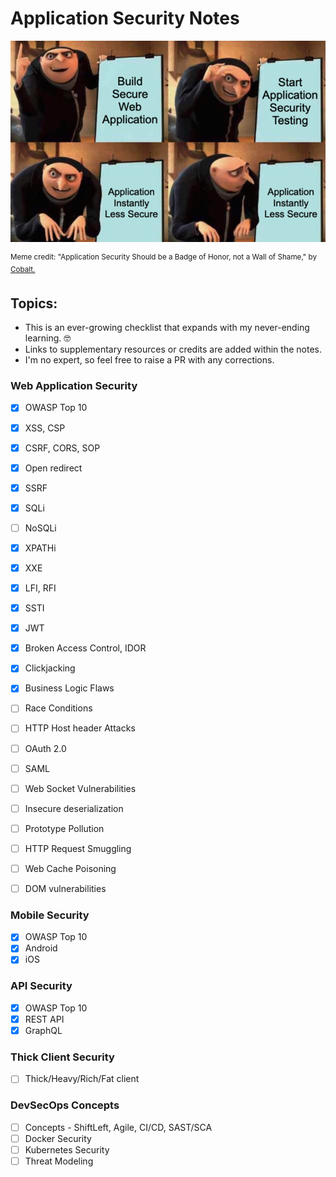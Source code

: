 # Application Security Notes 
![grusome_appsec](./grusome_appsec.png)

<sup> 
  Meme credit: "Application Security Should be a Badge of Honor, not a Wall of Shame," by 
  <a href="https://www.cobalt.io"> Cobalt.</a> 
</sup>

## Topics:

- This is an ever-growing checklist that expands with my never-ending learning. 🤓
- Links to supplementary resources or credits are added within the notes.
- I'm no expert, so feel free to raise a PR with any corrections.

### Web Application Security
- [x] OWASP Top 10
- [x] XSS, CSP
- [x] CSRF, CORS, SOP
- [x] Open redirect
- [x] SSRF
- [x] SQLi
- [ ] NoSQLi
- [x] XPATHi
- [x] XXE
- [x] LFI, RFI
- [x] SSTI
- [x] JWT
- [x] Broken Access Control, IDOR
- [x] Clickjacking
- [x] Business Logic Flaws
- [ ] Race Conditions
- [ ] HTTP Host header Attacks
- [ ] OAuth 2.0
- [ ] SAML
- [ ] Web Socket Vulnerabilities
- [ ] Insecure deserialization
- [ ] Prototype Pollution
- [ ] HTTP Request Smuggling
- [ ] Web Cache Poisoning
- [ ] DOM vulnerabilities


### Mobile Security
- [x] OWASP Top 10
- [x] Android
- [x] iOS 

### API Security
- [x] OWASP Top 10
- [x] REST API
- [x] GraphQL

### Thick Client Security
- [ ] Thick/Heavy/Rich/Fat client 

### DevSecOps Concepts
- [ ] Concepts - ShiftLeft, Agile, CI/CD, SAST/SCA
- [ ] Docker Security
- [ ] Kubernetes Security
- [ ] Threat Modeling
